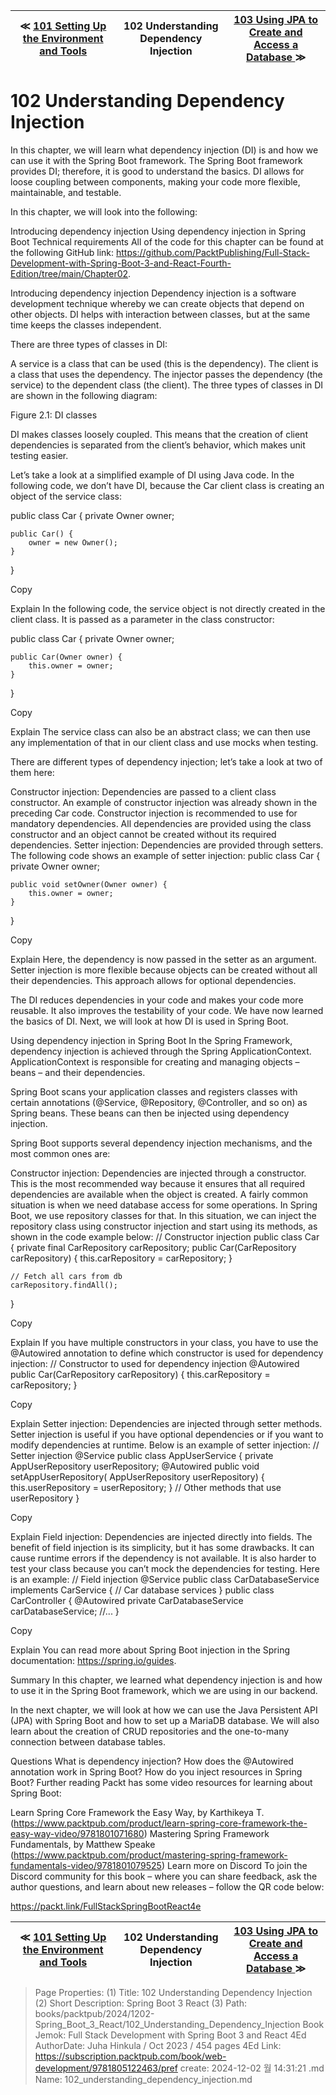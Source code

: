 
| ≪ [ 101 Setting Up the Environment and Tools ](/books/packtpub/2024/1202-Spring_Boot_3_React/101_Setting_Up_the_Environment_and_Tools) | 102 Understanding Dependency Injection | [ 103 Using JPA to Create and Access a Database ](/books/packtpub/2024/1202-Spring_Boot_3_React/103_Using_JPA_to_Create_and_Access_a_Database) ≫ |
|:----:|:----:|:----:|

# 102 Understanding Dependency Injection

In this chapter, we will learn what dependency injection (DI) is and how we can use it with the Spring Boot framework. The Spring Boot framework provides DI; therefore, it is good to understand the basics. DI allows for loose coupling between components, making your code more flexible, maintainable, and testable.

In this chapter, we will look into the following:

Introducing dependency injection
Using dependency injection in Spring Boot
Technical requirements
All of the code for this chapter can be found at the following GitHub link: https://github.com/PacktPublishing/Full-Stack-Development-with-Spring-Boot-3-and-React-Fourth-Edition/tree/main/Chapter02.

Introducing dependency injection
Dependency injection is a software development technique whereby we can create objects that depend on other objects. DI helps with interaction between classes, but at the same time keeps the classes independent.

There are three types of classes in DI:

A service is a class that can be used (this is the dependency).
The client is a class that uses the dependency.
The injector passes the dependency (the service) to the dependent class (the client).
The three types of classes in DI are shown in the following diagram:


Figure 2.1: DI classes

DI makes classes loosely coupled. This means that the creation of client dependencies is separated from the client’s behavior, which makes unit testing easier.

Let’s take a look at a simplified example of DI using Java code. In the following code, we don’t have DI, because the Car client class is creating an object of the service class:

public class Car {
    private Owner owner;
  
    public Car() {
        owner = new Owner();
    }
}

Copy

Explain
In the following code, the service object is not directly created in the client class. It is passed as a parameter in the class constructor:

public class Car {
    private Owner owner;
  
    public Car(Owner owner) {
        this.owner = owner;
    }
}

Copy

Explain
The service class can also be an abstract class; we can then use any implementation of that in our client class and use mocks when testing.

There are different types of dependency injection; let’s take a look at two of them here:

Constructor injection: Dependencies are passed to a client class constructor. An example of constructor injection was already shown in the preceding Car code. Constructor injection is recommended to use for mandatory dependencies. All dependencies are provided using the class constructor and an object cannot be created without its required dependencies.
Setter injection: Dependencies are provided through setters. The following code shows an example of setter injection:
public class Car {
    private Owner owner;
  
    public void setOwner(Owner owner) {
        this.owner = owner;
    }
}

Copy

Explain
Here, the dependency is now passed in the setter as an argument. Setter injection is more flexible because objects can be created without all their dependencies. This approach allows for optional dependencies.

The DI reduces dependencies in your code and makes your code more reusable. It also improves the testability of your code. We have now learned the basics of DI. Next, we will look at how DI is used in Spring Boot.

Using dependency injection in Spring Boot
In the Spring Framework, dependency injection is achieved through the Spring ApplicationContext. ApplicationContext is responsible for creating and managing objects – beans – and their dependencies.

Spring Boot scans your application classes and registers classes with certain annotations (@Service, @Repository, @Controller, and so on) as Spring beans. These beans can then be injected using dependency injection.

Spring Boot supports several dependency injection mechanisms, and the most common ones are:

Constructor injection: Dependencies are injected through a constructor. This is the most recommended way because it ensures that all required dependencies are available when the object is created. A fairly common situation is when we need database access for some operations. In Spring Boot, we use repository classes for that. In this situation, we can inject the repository class using constructor injection and start using its methods, as shown in the code example below:
// Constructor injection
public class Car {
    private final CarRepository carRepository;
    public Car(CarRepository carRepository) {
        this.carRepository = carRepository;
    }
  
    // Fetch all cars from db 
    carRepository.findAll();
}

Copy

Explain
If you have multiple constructors in your class, you have to use the @Autowired annotation to define which constructor is used for dependency injection:
// Constructor to used for dependency injection
@Autowired
public Car(CarRepository carRepository) {
    this.carRepository = carRepository;
}

Copy

Explain
Setter injection: Dependencies are injected through setter methods. Setter injection is useful if you have optional dependencies or if you want to modify dependencies at runtime. Below is an example of setter injection:
// Setter injection
@Service
public class AppUserService {
    private AppUserRepository userRepository;
@Autowired
    public void setAppUserRepository(
        AppUserRepository userRepository) {
            this.userRepository = userRepository;
        }
    // Other methods that use userRepository
}

Copy

Explain
Field injection: Dependencies are injected directly into fields. The benefit of field injection is its simplicity, but it has some drawbacks. It can cause runtime errors if the dependency is not available. It is also harder to test your class because you can’t mock the dependencies for testing. Here is an example:
// Field injection
@Service
public class CarDatabaseService implements CarService {
// Car database services
}
public class CarController {
    @Autowired
    private CarDatabaseService carDatabaseService;
//...
}

Copy

Explain
You can read more about Spring Boot injection in the Spring documentation: https://spring.io/guides.

Summary
In this chapter, we learned what dependency injection is and how to use it in the Spring Boot framework, which we are using in our backend.

In the next chapter, we will look at how we can use the Java Persistent API (JPA) with Spring Boot and how to set up a MariaDB database. We will also learn about the creation of CRUD repositories and the one-to-many connection between database tables.

Questions
What is dependency injection?
How does the @Autowired annotation work in Spring Boot?
How do you inject resources in Spring Boot?
Further reading
Packt has some video resources for learning about Spring Boot:

Learn Spring Core Framework the Easy Way, by Karthikeya T. (https://www.packtpub.com/product/learn-spring-core-framework-the-easy-way-video/9781801071680)
Mastering Spring Framework Fundamentals, by Matthew Speake (https://www.packtpub.com/product/mastering-spring-framework-fundamentals-video/9781801079525)
Learn more on Discord
To join the Discord community for this book – where you can share feedback, ask the author questions, and learn about new releases – follow the QR code below:

https://packt.link/FullStackSpringBootReact4e



| ≪ [ 101 Setting Up the Environment and Tools ](/books/packtpub/2024/1202-Spring_Boot_3_React/101_Setting_Up_the_Environment_and_Tools) | 102 Understanding Dependency Injection | [ 103 Using JPA to Create and Access a Database ](/books/packtpub/2024/1202-Spring_Boot_3_React/103_Using_JPA_to_Create_and_Access_a_Database) ≫ |
|:----:|:----:|:----:|

> Page Properties:
> (1) Title: 102 Understanding Dependency Injection
> (2) Short Description: Spring Boot 3 React
> (3) Path: books/packtpub/2024/1202-Spring_Boot_3_React/102_Understanding_Dependency_Injection
> Book Jemok: Full Stack Development with Spring Boot 3 and React 4Ed
> AuthorDate: Juha Hinkula / Oct 2023 / 454 pages 4Ed
> Link: https://subscription.packtpub.com/book/web-development/9781805122463/pref
> create: 2024-12-02 월 14:31:21
> .md Name: 102_understanding_dependency_injection.md

